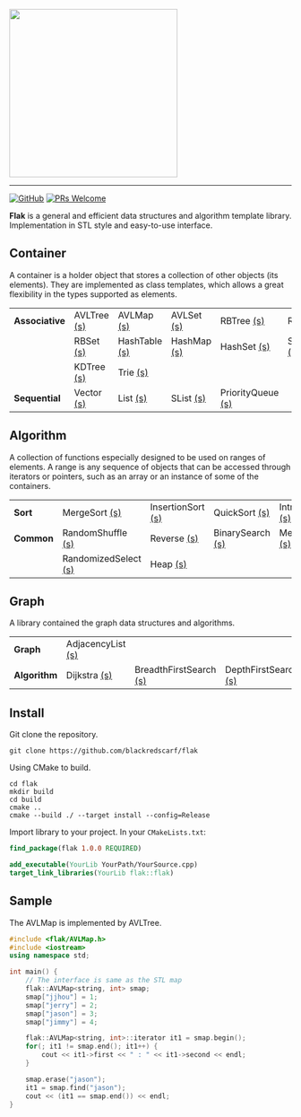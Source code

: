 
<img src="https://i.loli.net/2019/09/08/Org1yiwa7SDAsGN.png" width="300px" /></a>

<hr>

<p>
<a href="#"><img alt="GitHub" src="https://img.shields.io/github/license/blackredscarf/flak"></a>
<a href="#"><img src="https://img.shields.io/badge/PRs-welcome-brightgreen.svg" alt="PRs Welcome"></a>
</p>

**Flak** is a general and efficient data structures and algorithm template library. Implementation in STL style and easy-to-use interface.

## Container
A container is a holder object that stores a collection of other objects (its elements). They are implemented as class templates, which allows a great flexibility in the types supported as elements.

|             |         |           |         |               |            |
|-------------|---------|-----------|---------|---------------|------------|
| **Associative** | AVLTree [(s)](https://github.com/blackredscarf/flak/blob/master/include/flak/AVLTree.h) | AVLMap [(s)](https://github.com/blackredscarf/flak/blob/master/include/flak/AVLMap.h)    | AVLSet [(s)](https://github.com/blackredscarf/flak/blob/master/include/flak/AVLSet.h)  | RBTree [(s)](https://github.com/blackredscarf/flak/blob/master/include/flak/RBTree.h)  | RBMap [(s)](https://github.com/blackredscarf/flak/blob/master/include/flak/Map.h)  |
|             | RBSet [(s)](https://github.com/blackredscarf/flak/blob/master/include/flak/Set.h)  | HashTable [(s)](https://github.com/blackredscarf/flak/blob/master/include/flak/HashTable.h) | HashMap [(s)](https://github.com/blackredscarf/flak/blob/master/include/flak/HashMap.h) | HashSet [(s)](https://github.com/blackredscarf/flak/blob/master/include/flak/HashSet.h) | SearchTree [(s)](https://github.com/blackredscarf/flak/blob/master/include/flak/SearchTree.h) |
|             | KDTree [(s)](https://github.com/blackredscarf/flak/blob/master/include/flak/KDTree.h)   | Trie [(s)](https://github.com/blackredscarf/flak/blob/master/include/flak/Trie.h) |  |        |  |
|  **Sequential** | Vector [(s)](https://github.com/blackredscarf/flak/blob/master/include/flak/Vector.h) | List [(s)](https://github.com/blackredscarf/flak/blob/master/include/flak/List.h) | SList [(s)](https://github.com/blackredscarf/flak/blob/master/include/flak/SList.h) | PriorityQueue [(s)](https://github.com/blackredscarf/flak/blob/master/include/flak/PriorityQueue.h) |            |


## Algorithm
A collection of functions especially designed to be used on ranges of elements. A range is any sequence of objects that can be accessed through iterators or pointers, such as an array or an instance of some of the containers.

|        |               |               |           |           |   |
|--------|---------------|---------------|-----------|-----------|---|
| **Sort**   | MergeSort [(s)](https://github.com/blackredscarf/flak/blob/master/include/flak/alg/MergeSort.h) | InsertionSort [(s)](https://github.com/blackredscarf/flak/blob/master/include/flak/alg/InsertionSort.h) | QuickSort [(s)](https://github.com/blackredscarf/flak/blob/master/include/flak/alg/QuickSort.h) | IntroSort [(s)](https://github.com/blackredscarf/flak/blob/master/include/flak/alg/Sort.h) | partialSort [(s)](https://github.com/blackredscarf/flak/blob/master/include/flak/alg/Sort.h#L59)  |
| **Common** | RandomShuffle [(s)](https://github.com/blackredscarf/flak/blob/master/include/flak/alg/RandomShuffle.h) | Reverse [(s)](https://github.com/blackredscarf/flak/blob/master/include/flak/alg/Reverse.h)  | BinarySearch [(s)](https://github.com/blackredscarf/flak/blob/master/include/flak/alg/Search.h)  | Merge [(s)](https://github.com/blackredscarf/flak/blob/master/include/flak/alg/Merge.h)  | Partition [(s)](https://github.com/blackredscarf/flak/blob/master/include/flak/alg/Alg.h#L53) |
|            | RandomizedSelect [(s)](https://github.com/blackredscarf/flak/blob/master/include/flak/alg/RandomizedSelect.h) | Heap [(s)](https://github.com/blackredscarf/flak/blob/master/include/flak/Heap.h)  |     |      |  |

## Graph
A library contained the graph data structures and algorithms. 

|        |               |               |           |           |   |
|--------|---------------|---------------|-----------|-----------|---|
| **Graph** | AdjacencyList [(s)](https://github.com/blackredscarf/flak/blob/master/include/flak/graph/AdjacencyList.h) |       |     |      |    |
| **Algorithm** |  Dijkstra [(s)](https://github.com/blackredscarf/flak/blob/master/include/flak/graph/Dijkstra.h) | BreadthFirstSearch [(s)](https://github.com/blackredscarf/flak/blob/master/include/flak/graph/BFS.h) | DepthFirstSearch [(s)](https://github.com/blackredscarf/flak/blob/master/include/flak/graph/DFS.h) |  DisjointSet [(s)](https://github.com/blackredscarf/flak/blob/master/include/flak/graph/DisjointSet.h) | |

## Install
Git clone the repository.
```
git clone https://github.com/blackredscarf/flak
```
Using CMake to build.
```
cd flak
mkdir build
cd build
cmake .. 
cmake --build ./ --target install --config=Release
```
Import library to your project. In your `CMakeLists.txt`:
```cmake
find_package(flak 1.0.0 REQUIRED)

add_executable(YourLib YourPath/YourSource.cpp)
target_link_libraries(YourLib flak::flak)
```

## Sample
The AVLMap is implemented by AVLTree.
```cpp
#include <flak/AVLMap.h>
#include <iostream>
using namespace std;

int main() {
    // The interface is same as the STL map
    flak::AVLMap<string, int> smap;
    smap["jjhou"] = 1;
    smap["jerry"] = 2;
    smap["jason"] = 3;
    smap["jimmy"] = 4;

    flak::AVLMap<string, int>::iterator it1 = smap.begin();
    for(; it1 != smap.end(); it1++) {
        cout << it1->first << " : " << it1->second << endl;
    }

    smap.erase("jason");
    it1 = smap.find("jason");
    cout << (it1 == smap.end()) << endl;
}
```

